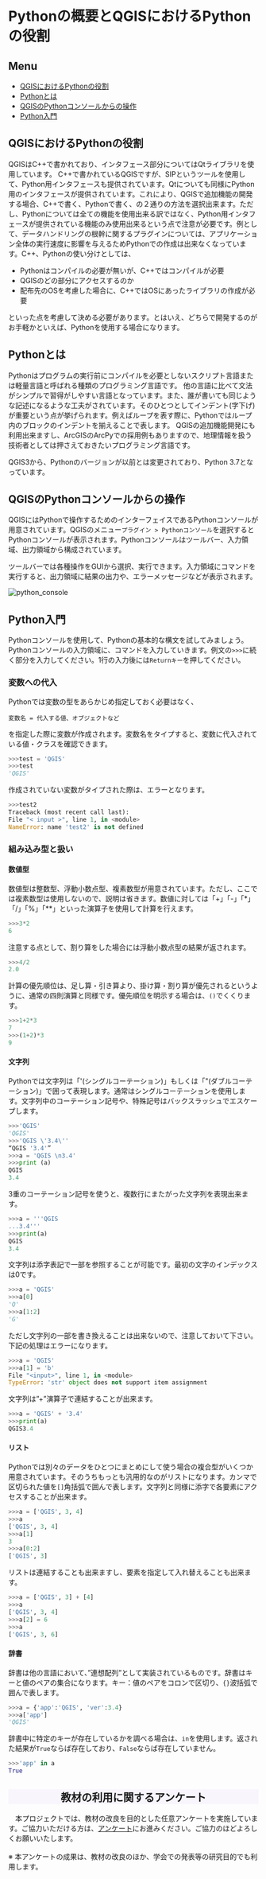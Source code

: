 # Pythonの概要とQGISにおけるPythonの役割

**Menu**
------
- [QGISにおけるPythonの役割](#QGISにおけるPythonの役割)
- [Pythonとは](#Pythonとは)
- [QGISのPythonコンソールからの操作](#QGISのPythonコンソールからの操作)
- [Python入門](#Python入門)

## <a name="QGISにおけるPythonの役割"></a>QGISにおけるPythonの役割
QGISはC++で書かれており、インタフェース部分についてはQtライブラリを使用しています。
C++で書かれているQGISですが、SIPというツールを使用して、Python用インタフェースも提供されています。Qtについても同様にPython用のインタフェースが提供されています。これにより、QGISで追加機能の開発する場合、C++で書く、Pythonで書く、の２通りの方法を選択出来ます。ただし、Pythonについては全ての機能を使用出来る訳ではなく、Python用インタフェースが提供されている機能のみ使用出来るという点で注意が必要です。例として、データハンドリングの根幹に関するプラグインについては、アプリケーション全体の実行速度に影響を与えるためPythonでの作成は出来なくなっています。C++、Pythonの使い分けとしては、
- Pythonはコンパイルの必要が無いが、C++ではコンパイルが必要
- QGISのどの部分にアクセスするのか
- 配布先のOSを考慮した場合に、C++ではOSにあったライブラリの作成が必要

といった点を考慮して決める必要があります。とはいえ、どちらで開発するのがお手軽かといえば、Pythonを使用する場合になります。

## <a name="Pythonとは"></a>Pythonとは
Pythonはプログラムの実行前にコンパイルを必要としないスクリプト言語または軽量言語と呼ばれる種類のプログラミング言語です。
他の言語に比べて文法がシンプルで習得がしやすい言語となっています。また、誰が書いても同じような記述になるような工夫がされています。そのひとつとしてインデント(字下げ)が重要という点が挙げられます。例えばループを表す際に、Pythonではループ内のブロックのインデントを揃えることで表します。
QGISの追加機能開発にも利用出来ますし、ArcGISのArcPyでの採用例もありますので、地理情報を扱う技術者としては押さえておきたいプログラミング言語です。

QGIS3から、Pythonのバージョンが以前とは変更されており、Python 3.7となっています。

## <a name="QGISのPythonコンソールからの操作"></a>QGISのPythonコンソールからの操作
QGISにはPythonで操作するためのインターフェイスであるPythonコンソールが用意されています。QGISのメニュー`プラグイン > Pythonコンソール`を選択するとPythonコンソールが表示されます。Pythonコンソールはツールバー、入力領域、出力領域から構成されています。

ツールバーでは各種操作をGUIから選択、実行できます。入力領域にコマンドを実行すると、出力領域に結果の出力や、エラーメッセージなどが表示されます。

![python_console](./pic/0pic-2.png)

## <a name="Python入門"></a>Python入門

Pythonコンソールを使用して、Pythonの基本的な構文を試してみましょう。
Pythonコンソールの入力領域に、コマンドを入力していきます。例文の`>>>`に続く部分を入力してください。1行の入力後には`Returnキー`を押してください。

### 変数への代入

Pythonでは変数の型をあらかじめ指定しておく必要はなく、

`変数名 = 代入する値、オブジェクトなど`

を指定した際に変数が作成されます。変数名をタイプすると、変数に代入されている値・クラスを確認できます。

```python
>>>test = 'QGIS'
>>>test
'QGIS'
```

作成されていない変数がタイプされた際は、エラーとなります。

```python
>>>test2
Traceback (most recent call last):
File "< input >", line 1, in <module>
NameError: name 'test2' is not defined
```

### 組み込み型と扱い
#### 数値型
数値型は整数型、浮動小数点型、複素数型が用意されています。ただし、ここでは複素数型は使用しないので、説明は省きます。数値に対しては「+」「-」「*」「/」「%」「**」といった演算子を使用して計算を行えます。

```python
>>>3*2
6
```

注意する点として、割り算をした場合には浮動小数点型の結果が返されます。

```python
>>>4/2
2.0
```

計算の優先順位は、足し算・引き算より、掛け算・割り算が優先されるというように、通常の四則演算と同様です。優先順位を明示する場合は、`()`でくくります。

```python
>>>1+2*3
7
>>>(1+2)*3
9
```

#### 文字列
Pythonでは文字列は「'(シングルコーテーション)」もしくは「"(ダブルコーテーション)」で囲って表現します。通常はシングルコーテーションを使用します。文字列中のコーテーション記号や、特殊記号はバックスラッシュでエスケープします。

```python
>>>'QGIS'
'QGIS'
>>>'QGIS \'3.4\''
“QGIS '3.4'”
>>>a = 'QGIS \n3.4'
>>>print (a)
QGIS
3.4
```

3重のコーテーション記号を使うと、複数行にまたがった文字列を表現出来ます。

```python
>>>a = '''QGIS
...3.4'''
>>>print(a)
QGIS
3.4
```

文字列は添字表記で一部を参照することが可能です。最初の文字のインデックスは0です。

```python
>>>a = 'QGIS'
>>>a[0]
'Q'
>>>a[1:2]
'G'
```

ただし文字列の一部を書き換えることは出来ないので、注意しておいて下さい。下記の処理はエラーになります。

```python
>>>a = 'QGIS'
>>>a[1] = 'b'
File "<input>", line 1, in <module>
TypeError: 'str' object does not support item assignment
```

文字列は”+”演算子で連結することが出来ます。

```python
>>>a = 'QGIS' + '3.4'
>>>print(a)
QGIS3.4
```

#### リスト
Pythonでは別々のデータをひとつにまとめにして使う場合の複合型がいくつか用意されています。そのうちもっとも汎用的なのがリストになります。カンマで区切られた値を`[]`角括弧で囲んで表します。文字列と同様に添字で各要素にアクセスすることが出来ます。

```python
>>>a = ['QGIS', 3, 4]
>>>a
['QGIS', 3, 4]
>>>a[1]
3
>>>a[0:2]
['QGIS', 3]
```

リストは連結することも出来ますし、要素を指定して入れ替えることも出来ます。

```python
>>>a = ['QGIS', 3] + [4]
>>>a
['QGIS', 3, 4]
>>>a[2] = 6
>>>a
['QGIS', 3, 6]
```

#### 辞書
辞書は他の言語において、”連想配列”として実装されているものです。辞書はキーと値のペアの集合になります。キー：値のペアをコロンで区切り、`{}`波括弧で囲んで表します。

```python
>>>a = {'app':'QGIS', 'ver':3.4}
>>>a['app']
'QGIS'
```

辞書中に特定のキーが存在しているかを調べる場合は、`in`を使用します。返された結果が`True`ならば存在しており、`False`ならば存在していません。

```python
>>>'app' in a
True
```

<h2 style="background-color:#F8F5FD;text-align:center;">教材の利用に関するアンケート</h2>　本プロジェクトでは、教材の改良を目的とした任意アンケートを実施しています。ご協力いただける方は、<a href="https://docs.google.com/forms/d/1r8RTFK3CPo4xNM6SdOEsAtdA0CrChD6KPVVU9kRxWRs/">アンケート</a>にお進みください。ご協力のほどよろしくお願いいたします。<br><br>※ 本アンケートの成果は、教材の改良のほか、学会での発表等の研究目的でも利用します。
